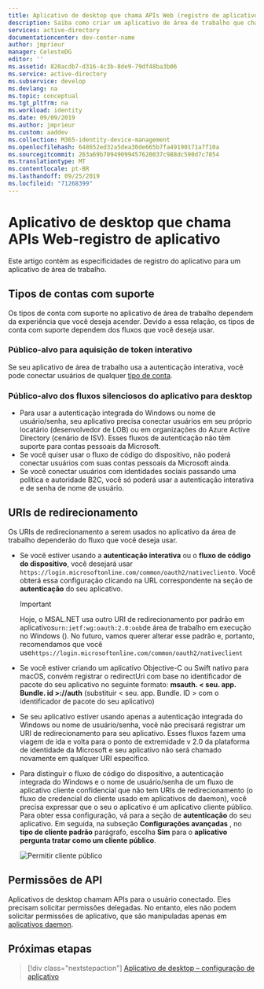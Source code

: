 ```yaml
---
title: Aplicativo de desktop que chama APIs Web (registro de aplicativo)-plataforma de identidade da Microsoft
description: Saiba como criar um aplicativo de área de trabalho que chama APIs da Web (registro de aplicativo)
services: active-directory
documentationcenter: dev-center-name
author: jmprieur
manager: CelesteDG
editor: ''
ms.assetid: 820acdb7-d316-4c3b-8de9-79df48ba3b06
ms.service: active-directory
ms.subservice: develop
ms.devlang: na
ms.topic: conceptual
ms.tgt_pltfrm: na
ms.workload: identity
ms.date: 09/09/2019
ms.author: jmprieur
ms.custom: aaddev
ms.collection: M365-identity-device-management
ms.openlocfilehash: 648652ed32a5dea30de665b7fa49190171a7f10a
ms.sourcegitcommit: 263a69b70949099457620037c988dc590d7c7854
ms.translationtype: MT
ms.contentlocale: pt-BR
ms.lasthandoff: 09/25/2019
ms.locfileid: "71268399"
---
```

# <a name="desktop-app-that-calls-web-apis---app-registration"></a>Aplicativo de desktop que chama APIs Web-registro de aplicativo

Este artigo contém as especificidades de registro do aplicativo para um aplicativo de área de trabalho.

## <a name="supported-accounts-types"></a>Tipos de contas com suporte

Os tipos de conta com suporte no aplicativo de área de trabalho dependem da experiência que você deseja acender. Devido a essa relação, os tipos de conta com suporte dependem dos fluxos que você deseja usar.

### <a name="audience-for-interactive-token-acquisition"></a>Público-alvo para aquisição de token interativo

Se seu aplicativo de área de trabalho usa a autenticação interativa, você pode conectar usuários de qualquer [tipo de conta](quickstart-register-app.md#register-a-new-application-using-the-azure-portal).

### <a name="audience-for-desktop-app-silent-flows"></a>Público-alvo dos fluxos silenciosos do aplicativo para desktop

- Para usar a autenticação integrada do Windows ou nome de usuário/senha, seu aplicativo precisa conectar usuários em seu próprio locatário (desenvolvedor de LOB) ou em organizações do Azure Active Directory (cenário de ISV). Esses fluxos de autenticação não têm suporte para contas pessoais da Microsoft.
- Se você quiser usar o fluxo de código do dispositivo, não poderá conectar usuários com suas contas pessoais da Microsoft ainda.
- Se você conectar usuários com identidades sociais passando uma política e autoridade B2C, você só poderá usar a autenticação interativa e de senha de nome de usuário.

## <a name="redirect-uris"></a>URIs de redirecionamento

Os URIs de redirecionamento a serem usados no aplicativo da área de trabalho dependerão do fluxo que você deseja usar.

- Se você estiver usando a **autenticação interativa** ou o **fluxo de código do dispositivo**, você desejará usar `https://login.microsoftonline.com/common/oauth2/nativeclient`o. Você obterá essa configuração clicando na URL correspondente na seção de **autenticação** do seu aplicativo.
  
  > [!IMPORTANT]
  > Hoje, o MSAL.NET usa outro URI de redirecionamento por padrão em aplicativos`urn:ietf:wg:oauth:2.0:oob`de área de trabalho em execução no Windows (). No futuro, vamos querer alterar esse padrão e, portanto, recomendamos que você use`https://login.microsoftonline.com/common/oauth2/nativeclient`

- Se você estiver criando um aplicativo Objective-C ou Swift nativo para macOS, convém registrar o redirectUri com base no identificador de pacote do seu aplicativo no seguinte formato: **msauth. < seu. app. Bundle. id >://auth** (substituir < seu. app. Bundle. ID > com o identificador de pacote do seu aplicativo)
- Se seu aplicativo estiver usando apenas a autenticação integrada do Windows ou nome de usuário/senha, você não precisará registrar um URI de redirecionamento para seu aplicativo. Esses fluxos fazem uma viagem de ida e volta para o ponto de extremidade v 2.0 da plataforma de identidade da Microsoft e seu aplicativo não será chamado novamente em qualquer URI específico.
- Para distinguir o fluxo de código do dispositivo, a autenticação integrada do Windows e o nome de usuário/senha de um fluxo de aplicativo cliente confidencial que não tem URIs de redirecionamento (o fluxo de credencial do cliente usado em aplicativos de daemon), você precisa expressar que o seu o aplicativo é um aplicativo cliente público. Para obter essa configuração, vá para a seção de **autenticação** do seu aplicativo. Em seguida, na subseção **Configurações avançadas** , no **tipo de cliente padrão** parágrafo, escolha **Sim** para o **aplicativo pergunta tratar como um cliente público**.

  ![Permitir cliente público](media/scenarios/default-client-type.png)

## <a name="api-permissions"></a>Permissões de API

Aplicativos de desktop chamam APIs para o usuário conectado. Eles precisam solicitar permissões delegadas. No entanto, eles não podem solicitar permissões de aplicativo, que são manipuladas apenas em [aplicativos daemon](scenario-daemon-overview.md).

## <a name="next-steps"></a>Próximas etapas

> [!div class="nextstepaction"]
> [Aplicativo de desktop – configuração de aplicativo](scenario-desktop-app-configuration.md)

